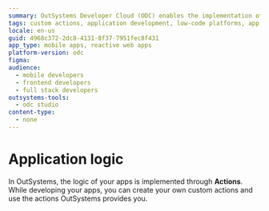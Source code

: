 ```yaml
---
summary: OutSystems Developer Cloud (ODC) enables the implementation of app logic through customizable actions.
tags: custom actions, application development, low-code platforms, app logic, outsystems platform
locale: en-us
guid: 4968c372-2dc8-4131-8f37-7951fec8f431
app_type: mobile apps, reactive web apps
platform-version: odc
figma:
audience:
  - mobile developers
  - frontend developers
  - full stack developers
outsystems-tools:
  - odc studio
content-type:
  - none
---
```


# Application logic

In OutSystems, the logic of your apps is implemented through **Actions**. While developing your apps, you can create your own custom actions and use the actions OutSystems provides you.
